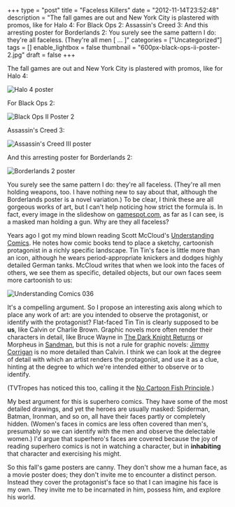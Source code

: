 +++
type = "post"
title = "Faceless Killers"
date = "2012-11-14T23:52:48"
description = "The fall games are out and New York City is plastered with promos, like for Halo 4: For Black Ops 2: Assassin's Creed 3: And this arresting poster for Borderlands 2: You surely see the same pattern I do: they're all faceless. (They're all men [ ... ]"
categories = ["Uncategorized"]
tags = []
enable_lightbox = false
thumbnail = "600px-black-ops-ii-poster-2.jpg"
draft = false
+++

<p>The fall games are out and New York City is plastered with promos, like for Halo 4:</p>
<p><img style="display:block; margin-left:auto; margin-right:auto;" src="halo-4-poster.jpg" alt="Halo 4 poster" title="Halo_4_poster.jpg" border="0"   /></p>
<p>For Black Ops 2:</p>
<p><img style="display:block; margin-left:auto; margin-right:auto;" src="600px-black-ops-ii-poster-2.jpg" alt="Black Ops II Poster 2" title="600px-Black_Ops_II_Poster_2.jpg" border="0"   /></p>
<p>Assassin's Creed 3:</p>
<p><img style="display:block; margin-left:auto; margin-right:auto;" src="assassins-creed-iii.jpg" alt="Assassin's Creed III poster" title="Assassins_Creed_III.jpg" border="0"   /></p>
<p>And this arresting poster for Borderlands 2:</p>
<p><img style="display:block; margin-left:auto; margin-right:auto;" src="borderlands-2.jpg" alt="Borderlands 2 poster" title="borderlands-2.jpg" border="0"   /></p>
<p>You surely see the same pattern I do: they're all faceless. (They're all men holding weapons, too. I have nothing new to say about that, although the Borderlands poster is a novel variation.) To be clear, I think these are all gorgeous works of art, but I can't help noticing how strict the formula is. In fact, every image in the slideshow on <a href="http://www.gamespot.com/">gamespot.com</a>, as far as I can see, is a masked man holding a gun. Why are they all faceless?</p>
<p>Years ago I got my mind blown reading Scott McCloud's <a href="http://en.wikipedia.org/wiki/Understanding_Comics">Understanding Comics</a>. He notes how comic books tend to place a sketchy, cartoonish protagonist in a richly specific landscape. Tin Tin's face is little more than an icon, although he wears period-appropriate knickers and dodges highly detailed German tanks. McCloud writes that when we look into the faces of others, we see them as specific, detailed objects, but our own faces seem more cartoonish to us:</p>
<p><img style="display:block; margin-left:auto; margin-right:auto;" src="understanding-comics-036.jpg" alt="Understanding Comics 036" title="Understanding-Comics_036.jpg" border="0"   /></p>
<p>It's a compelling argument. So I propose an interesting axis along which to place any work of art: are you intended to observe the protagonist, or identify with the protagonist? Flat-faced Tin Tin is clearly supposed to be <strong>us</strong>, like Calvin or Charlie Brown. Graphic novels more often render their characters in detail, like Bruce Wayne in <a href="http://en.wikipedia.org/wiki/The_Dark_Knight_Returns">The Dark Knight Returns</a> or Morpheus in <a href="http://en.wikipedia.org/wiki/The_Sandman_%28Vertigo%29">Sandman</a>, but this is not a rule for graphic novels: <a href="http://en.wikipedia.org/wiki/Jimmy_Corrigan,_the_Smartest_Kid_on_Earth">Jimmy Corrigan</a> is no more detailed than Calvin. I think we can look at the degree of detail with which an artist renders the protagonist, and use it as a clue, hinting at the degree to which we're intended either to observe or to identify.</p>
<p>(TVTropes has noticed this too, calling it the <a href="http://tvtropes.org/pmwiki/pmwiki.php/Main/NoCartoonFish">No Cartoon Fish Principle</a>.)</p>
<p>My best argument for this is superhero comics. They have some of the most detailed drawings, and yet the heroes are usually masked: Spiderman, Batman, Ironman, and so on, all have their faces partly or completely hidden. (Women's faces in comics are less often covered than men's, presumably so we can identify with the men and observe the delectable women.) I'd argue that superhero's faces are covered because the joy of reading superhero comics is not in watching a character, but in <strong>inhabiting</strong> that character and exercising his might.</p>
<p>So this fall's game posters are canny. They don't show me a human face, as a movie poster does; they don't invite me to encounter a distinct person. Instead they cover the protagonist's face so that I can imagine his face is my own. They invite me to be incarnated in him, possess him, and explore his world.</p>
    